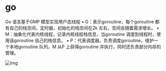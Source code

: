 # go



Go 语言基于GMP 模型实现用户态线程
• G：表示goroutine，每个goroutine 都有自己的栈空间，定时器，初始化的栈空间在2k 左右，空间会随着需求增长。
• M：抽象化代表内核线程，记录内核线程栈信息，当goroutine 调度到线程时，使用该goroutine 自己的栈信息。
• P：代表调度器，负责调度goroutine，维护一个本地goroutine 队列，M 从P 上获得goroutine 并执行，同时还负责部分内存的管理。


![img](https://pic3.zhimg.com/80/v2-d1e28a8bf349b6a904ac393b8ab415b2_1440w.jpg)